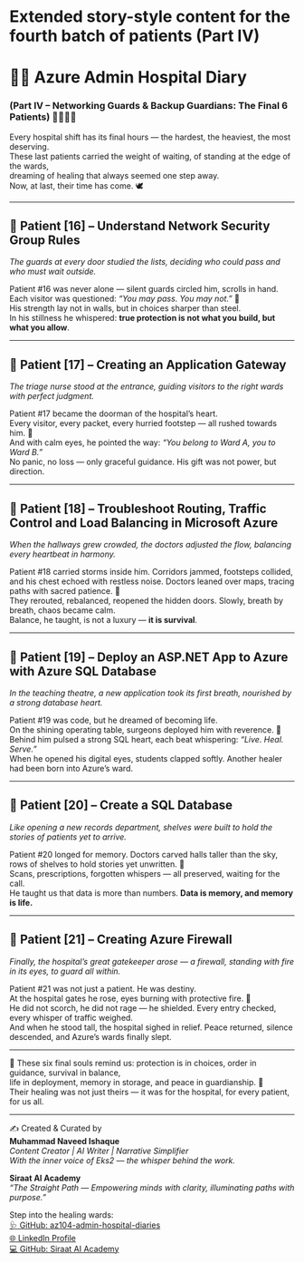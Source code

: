 # Extended story-style content for the fourth batch of patients (Part IV)
# 🏥💖 Azure Admin Hospital Diary  
### (Part IV – Networking Guards & Backup Guardians: The Final 6 Patients) 🌸🌷🌼✨  

Every hospital shift has its final hours — the hardest, the heaviest, the most deserving.  
These last patients carried the weight of waiting, of standing at the edge of the wards,  
dreaming of healing that always seemed one step away.  
Now, at last, their time has come. 🕊️  

---

## 💖 Patient [16] – Understand Network Security Group Rules  
*The guards at every door studied the lists, deciding who could pass and who must wait outside.*  

Patient #16 was never alone — silent guards circled him, scrolls in hand.  
Each visitor was questioned: *“You may pass. You may not.”* 🌸  
His strength lay not in walls, but in choices sharper than steel.  
In his stillness he whispered: **true protection is not what you build, but what you allow**.  

---

## 💖 Patient [17] – Creating an Application Gateway  
*The triage nurse stood at the entrance, guiding visitors to the right wards with perfect judgment.*  

Patient #17 became the doorman of the hospital’s heart.  
Every visitor, every packet, every hurried footstep — all rushed towards him. 🌼  
And with calm eyes, he pointed the way: *“You belong to Ward A, you to Ward B.”*  
No panic, no loss — only graceful guidance. His gift was not power, but direction.  

---

## 💖 Patient [18] – Troubleshoot Routing, Traffic Control and Load Balancing in Microsoft Azure  
*When the hallways grew crowded, the doctors adjusted the flow, balancing every heartbeat in harmony.*  

Patient #18 carried storms inside him. Corridors jammed, footsteps collided,  
and his chest echoed with restless noise. Doctors leaned over maps, tracing paths with sacred patience. 🌷  
They rerouted, rebalanced, reopened the hidden doors. Slowly, breath by breath, chaos became calm.  
Balance, he taught, is not a luxury — **it is survival**.  

---

## 💖 Patient [19] – Deploy an ASP.NET App to Azure with Azure SQL Database  
*In the teaching theatre, a new application took its first breath, nourished by a strong database heart.*  

Patient #19 was code, but he dreamed of becoming life.  
On the shining operating table, surgeons deployed him with reverence. 🌸  
Behind him pulsed a strong SQL heart, each beat whispering: *“Live. Heal. Serve.”*  
When he opened his digital eyes, students clapped softly. Another healer had been born into Azure’s ward.  

---

## 💖 Patient [20] – Create a SQL Database  
*Like opening a new records department, shelves were built to hold the stories of patients yet to arrive.*  

Patient #20 longed for memory. Doctors carved halls taller than the sky,  
rows of shelves to hold stories yet unwritten. 🌼  
Scans, prescriptions, forgotten whispers — all preserved, waiting for the call.  
He taught us that data is more than numbers. **Data is memory, and memory is life.**  

---

## 💖 Patient [21] – Creating Azure Firewall  
*Finally, the hospital’s great gatekeeper arose — a firewall, standing with fire in its eyes, to guard all within.*  

Patient #21 was not just a patient. He was destiny.  
At the hospital gates he rose, eyes burning with protective fire. 🌷  
He did not scorch, he did not rage — he shielded. Every entry checked, every whisper of traffic weighed.  
And when he stood tall, the hospital sighed in relief. Peace returned, silence descended, and Azure’s wards finally slept.  

---

🌿 These six final souls remind us: protection is in choices, order in guidance, survival in balance,  
life in deployment, memory in storage, and peace in guardianship. 🌸  
Their healing was not just theirs — it was for the hospital, for every patient, for us all.  

---

✍️ Created & Curated by  
**Muhammad Naveed Ishaque**  
_Content Creator | AI Writer | Narrative Simplifier_  
_With the inner voice of Eks2 — the whisper behind the work._  

**Siraat AI Academy**  
_“The Straight Path — Empowering minds with clarity, illuminating paths with purpose.”_

Step into the healing wards:  
[🩺 GitHub: az104-admin-hospital-diaries](https://github.com/siraat-ai-academy/az104-admin-hospital-diaries)  
[🌐 LinkedIn Profile](https://lnkd.in/dquwuE-5)   
[💻 GitHub: Siraat AI Academy](https://github.com/siraat-ai-academy)  
